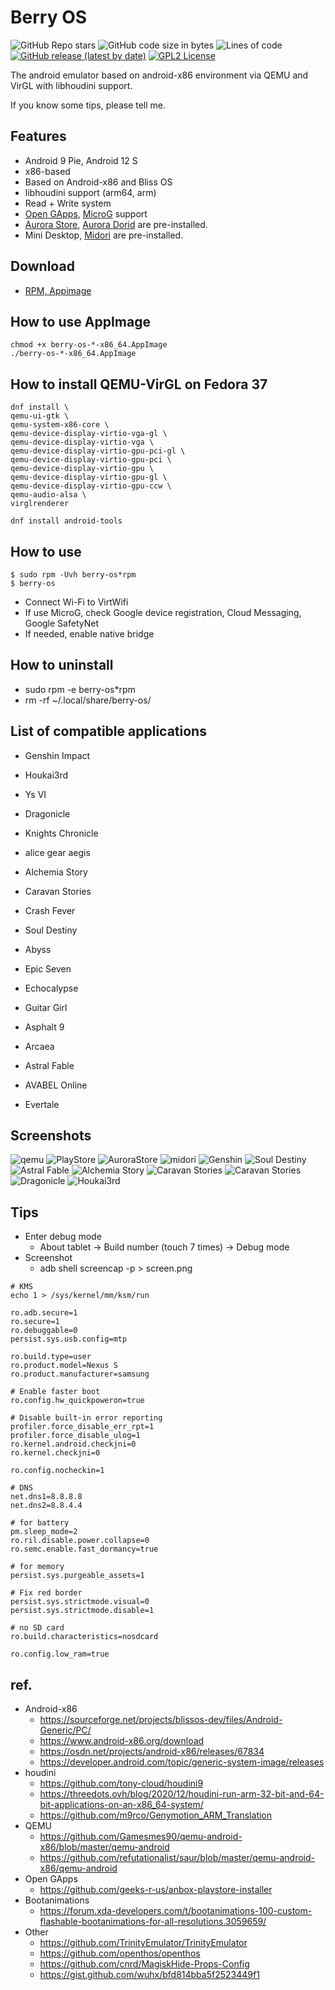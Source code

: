 # Berry OS

![GitHub Repo stars](https://img.shields.io/github/stars/yui0/berry-os?style=social)
![GitHub code size in bytes](https://img.shields.io/github/languages/code-size/yui0/berry-os)
![Lines of code](https://img.shields.io/tokei/lines/github/yui0/berry-os)
[![GitHub release (latest by date)](https://img.shields.io/github/v/release/yui0/berry-os)](https://github.com/yui0/berry-os/releases)
[![GPL2 License](https://img.shields.io/badge/license-GPL2-blue.svg?style=flat)](LICENSE)

The android emulator based on android-x86 environment via QEMU and VirGL with libhoudini support.

If you know some tips, please tell me.

## Features

* Android 9 Pie, Android 12 S
* x86-based
* Based on Android-x86 and Bliss OS
* libhoudini support (arm64, arm)
* Read + Write system
* [Open GApps](https://opengapps.org/), [MicroG](https://microg.org/download.html) support
* [Aurora Store](https://auroraoss.com/), [Aurora Dorid](https://f-droid.org/packages/com.aurora.adroid/) are pre-installed.
* Mini Desktop, [Midori](https://f-droid.org/ja/packages/org.midorinext.android/) are pre-installed.

## Download

* [RPM, Appimage](https://github.com/yui0/berry-os/releases)

## How to use AppImage

```
chmod +x berry-os-*-x86_64.AppImage
./berry-os-*-x86_64.AppImage
```

## How to install QEMU-VirGL on Fedora 37

```
dnf install \
qemu-ui-gtk \
qemu-system-x86-core \
qemu-device-display-virtio-vga-gl \
qemu-device-display-virtio-vga \
qemu-device-display-virtio-gpu-pci-gl \
qemu-device-display-virtio-gpu-pci \
qemu-device-display-virtio-gpu \
qemu-device-display-virtio-gpu-gl \
qemu-device-display-virtio-gpu-ccw \
qemu-audio-alsa \
virglrenderer

dnf install android-tools
```

## How to use

```
$ sudo rpm -Uvh berry-os*rpm
$ berry-os
```

* Connect Wi-Fi to VirtWifi
* If use MicroG, check Google device registration, Cloud Messaging, Google SafetyNet
* If needed, enable native bridge

## How to uninstall

- sudo rpm -e berry-os*rpm
- rm -rf ~/.local/share/berry-os/

## List of compatible applications

* Genshin Impact
* Houkai3rd
* Ys VI
* Dragonicle
* Knights Chronicle
* alice gear aegis
* Alchemia Story
* Caravan Stories
* Crash Fever
* Soul Destiny
* Abyss
* Epic Seven
* Echocalypse
* Guitar Girl
* Asphalt 9

* Arcaea
* Astral Fable
* AVABEL Online
* Evertale

## Screenshots

![qemu](img/qemu.png "qemu")
![PlayStore](img/PlayStore.png "PlayStore")
![AuroraStore](img/AuroraStore.png "AuroraStore")
![midori](img/midori.png "midori")
![Genshin](img/Genshin.png "Genshin")
![Soul Destiny](img/SoulDestiny.png "Soul Destiny")
![Astral Fable](img/AstralFable.png "Astral Fable")
![Alchemia Story](img/AlchemiaStory.png "Alchemia Story")
![Caravan Stories](img/CaravanStories.png "Caravan Stories")
![Caravan Stories](img/CaravanStories2.png "Caravan Stories")
![Dragonicle](img/Dragonicle.png "Dragonicle")
![Houkai3rd](img/Houkai3rd.png "Houkai3rd")


## Tips

- Enter debug mode
  - About tablet -> Build number (touch 7 times) -> Debug mode
- Screenshot
  - adb shell screencap -p > screen.png

```
# KMS
echo 1 > /sys/kernel/mm/ksm/run
```

```default.prop
ro.adb.secure=1
ro.secure=1
ro.debuggable=0
persist.sys.usb.config=mtp
```

```build.prop
ro.build.type=user
ro.product.model=Nexus S
ro.product.manufacturer=samsung

# Enable faster boot
ro.config.hw_quickpoweron=true

# Disable built-in error reporting
profiler.force_disable_err_rpt=1
profiler.force_disable_ulog=1
ro.kernel.android.checkjni=0
ro.kernel.checkjni=0

ro.config.nocheckin=1

# DNS
net.dns1=8.8.8.8
net.dns2=8.8.4.4

# for battery
pm.sleep_mode=2
ro.ril.disable.power.collapse=0
ro.semc.enable.fast_dormancy=true

# for memory
persist.sys.purgeable_assets=1

# Fix red border
persist.sys.strictmode.visual=0
persist.sys.strictmode.disable=1

# no SD card
ro.build.characteristics=nosdcard
```

```/vendor/build.prop
ro.config.low_ram=true
```

## ref.

* Android-x86
  * https://sourceforge.net/projects/blissos-dev/files/Android-Generic/PC/
  * https://www.android-x86.org/download
  * https://osdn.net/projects/android-x86/releases/67834
  * https://developer.android.com/topic/generic-system-image/releases
* houdini
  * https://github.com/tony-cloud/houdini9
  * https://threedots.ovh/blog/2020/12/houdini-run-arm-32-bit-and-64-bit-applications-on-an-x86_64-system/
  * https://github.com/m9rco/Genymotion_ARM_Translation
* QEMU
  * https://github.com/Gamesmes90/qemu-android-x86/blob/master/qemu-android
  * https://github.com/refutationalist/saur/blob/master/qemu-android-x86/qemu-android
* Open GApps
  * https://github.com/geeks-r-us/anbox-playstore-installer
* Bootanimations
  * https://forum.xda-developers.com/t/bootanimations-100-custom-flashable-bootanimations-for-all-resolutions.3059659/
* Other
  * https://github.com/TrinityEmulator/TrinityEmulator
  * https://github.com/openthos/openthos
  * https://github.com/cnrd/MagiskHide-Props-Config
  * https://gist.github.com/wuhx/bfd814bba5f2523449f1
